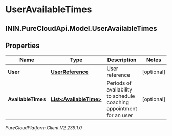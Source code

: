 # UserAvailableTimes

## ININ.PureCloudApi.Model.UserAvailableTimes

## Properties

|Name | Type | Description | Notes|
|------------ | ------------- | ------------- | -------------|
| **User** | [**UserReference**](UserReference) | User reference | [optional] |
| **AvailableTimes** | [**List&lt;AvailableTime&gt;**](AvailableTime) | Periods of availability to schedule coaching appointment for an user | [optional] |



_PureCloudPlatform.Client.V2 239.1.0_
